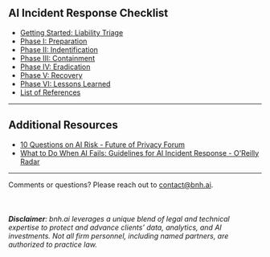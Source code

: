 ## AI Incident Response Checklist

* [Getting Started: Liability Triage](bnh.ai-AI-IR-Checklist-Liability-Triage.pdf)<br>
* [Phase I: Preparation](bnh.ai-AI-IR-Checklist-Preparation.pdf)<br>
* [Phase II: Indentification](bnh.ai-AI-IR-Checklist-Identification.pdf)<br>
* [Phase III: Containment](bnh.ai-AI-IR-Checklist-Containment.pdf)<br>
* [Phase IV: Eradication](bnh.ai-AI-IR-Checklist-Eradication.pdf)<br>
* [Phase V: Recovery](bnh.ai-AI-IR-Checklist-Recovery.pdf)<br>
* [Phase VI: Lessons Learned](bnh.ai-AI-IR-Checklist-Lessons-Learned.pdf)<br>
* [List of References]()<br>


***

## Additional Resources


* [10 Questions on AI Risk - Future of Privacy Forum](https://fpf.org/wp-content/uploads/2020/06/Ten-Questions-on-AI-Risk-FPF.pdf) 
* [What to Do When AI Fails: Guidelines for AI Incident Response - O'Reilly Radar](https://www.oreilly.com/radar/what-to-do-when-ai-fails/)

***

Comments or questions? Please reach out to [contact@bnh.ai](mailto:contact@bnh.ai). 
<br>
<br>
<br>
<br>
<i><b>Disclaimer</b>: bnh.ai leverages a unique blend of legal and technical expertise to protect and advance clients’ data, analytics, and AI investments. Not all firm personnel, including named partners, are authorized to practice law.</i> 

